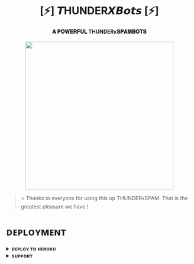 <h1 align="center"><b>[⚡] 𝙏HUNDER𝙓𝘽𝙤𝙩𝙨 [⚡]</b></h1>

<h4 align="center"> 𝐀 𝐏𝐎𝐖𝐄𝐑𝐅𝐔𝐋 THUNDERx𝐒𝐏𝐀𝐌𝐁𝐎𝐓𝐒</h4>

<p align="center"><a href="https://t.me/PyXen"><img src="https://te.legra.ph/file/07d39b85c6cea32f15259.jpg" width="400"></a></p>


> ⭐️ Thanks to everyone for using this op THUNDERxSPAM. That is the greatest pleasure we have !


# ᴅᴇᴘʟᴏʏᴍᴇɴᴛ


<details>
<summary><b>ᴅᴇᴘʟᴏʏ ᴛᴏ ʜᴇʀᴏᴋᴜ</b></summary>
<br>

[![Deploy](https://www.herokucdn.com/deploy/button.svg)](https://dashboard.heroku.com/new?template=https://github.com/Starkthunder/Thunderxspam.git)

</details>


<details>
<summary><b>sᴜᴘᴘᴏʀᴛ</b></summary>
<br>

<a href="https://t.me/Stark_Network1"><img src="https://img.shields.io/badge/Join-Telegram%20Channel-red.svg?logo=Telegram"></a>

</details>
